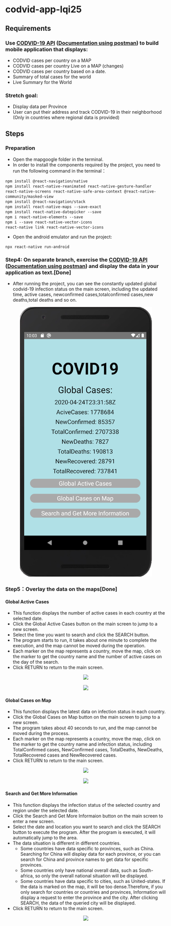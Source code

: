 # codvid-app-lqi25
## Requirements
### Use [CODVID-19 API](https://covid19api.com/) ([Documentation using postman](https://documenter.getpostman.com/view/10808728/SzS8rjbc?version=latest)) to build mobile application that displays:
  - CODVID cases per country on a MAP
  - CODVID cases per country Live on a MAP (changes)
  - CODVID cases per country based on a date.
  - Summary of total cases for the world
  - Live Summary for the World
### Stretch goal:
  - Display data per Province
  - User can put their address and track CODVID-19 in their neighborhood (Only in countries where regional data is provided)
 
## Steps
### Preparation
- Open the mapgoogle folder in the terminal.
- In order to install the components required by the project, you need to run the following command in the terminal：
```
npm install @react-navigation/native
npm install react-native-reanimated react-native-gesture-handler react-native-screens react-native-safe-area-context @react-native-community/masked-view
npm install @react-navigation/stack
npm install react-native-maps --save-exact
npm install react-native-datepicker --save
npm i react-native-elements --save
npm i --save react-native-vector-icons
react-native link react-native-vector-icons
```
- Open the android emulator and run the project:
```
npx react-native run-android
```
### Step4: On separate branch, exercise the [CODVID-19 API](https://covid19api.com/) ([Documentation using postman](https://documenter.getpostman.com/view/10808728/SzS8rjbc?version=latest)) and display the data in your application as text.[Done]
- After running the project, you can see the constantly updated global codvid-19 infection status on the main screen, including the updated time, active cases, newconfirmed cases,totalconfirmed cases,new deaths,total deaths and so on.
<p align="center">   
<img src="https://github.com/BUEC500C1/codvid-app-lqi25/blob/codvid-19/img/step4.png" /> 
</p>
   
### Step5：Overlay the data on the maps[Done]
#### Global Active Cases
- This function displays the number of active cases in each country at the selected date.
- Click the Global Active Cases button on the main screen to jump to a new screen.
- Select the time you want to search and click the SEARCH button.
- The program starts to run, it takes about one minute to complete the execution, and the map cannot be moved during the operation.
- Each marker on the map represents a country, move the map, click on the marker to get the country name and the number of active cases on the day of the search. 
- Click RETURN to return to the main screen.
<p align="center">   
<img src="https://github.com/BUEC500C1/codvid-app-lqi25/blob/codvid-19/img/one.gif"/> 
</p>
<p align="center">   
<img src="https://github.com/BUEC500C1/codvid-app-lqi25/blob/codvid-19/img/first.gif"/> 
</p>
     
#### Global Cases on Map
- This function displays the latest data on infection status in each country.
- Click the Global Cases on Map button on the main screen to jump to a new screen.
- The program takes about 40 seconds to run, and the map cannot be moved during the process.
- Each marker on the map represents a country, move the map, click on the marker to get the country name and infection status, including TotalConfirmed cases, NewConfirmed cases, TotalDeaths, NewDeaths, TotalRecovered cases and NewRecovered cases.
- Click RETURN to return to the main screen.
<p align="center">   
<img src="https://github.com/BUEC500C1/codvid-app-lqi25/blob/codvid-19/img/two.gif"/> 
</p>
<p align="center">   
<img src="https://github.com/BUEC500C1/codvid-app-lqi25/blob/codvid-19/img/second.gif"/> 
</p>
   
#### Search and Get More Information
- This function displays the infection status of the selected country and region under the selected date.
- Click the Search and Get More Informaion button on the main screen to enter a new screen.
- Select the date and location you want to search and click the SEARCH button to execute the program. After the program is executed, it will automatically jump to the area.
- The data situation is different in different countries. 
  - Some countries have data specific to provinces, such as China. Searching for China will display data for each province, or you can search for China and province names to get data for specific provinces.
  - Some countries only have national overall data, such as South-africa, so only the overall national situation will be displayed.
  - Some countries have data specific to cities, such as United-states. If the data is marked on the map, it will be too dense.Therefore, if you only search for countries or countries and provinces, Information will display a request to enter the province and the city. After clicking SEARCH, the data of the queried city will be displayed.
- Click RETURN to return to the main screen.
<p align="center">   
<img src="https://github.com/BUEC500C1/codvid-app-lqi25/blob/codvid-19/img/three.gif"/> 
</p>
